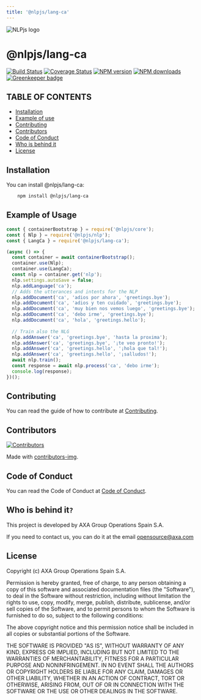 ```yaml
---
title: '@nlpjs/lang-ca'
---
```


![NLPjs logo](../../screenshots/nlplogo.gif)

# @nlpjs/lang-ca

[![Build Status](https://travis-ci.com/axa-group/nlp.js.svg?branch=master)](https://travis-ci.com/axa-group/nlp.js)
[![Coverage Status](https://coveralls.io/repos/github/axa-group/nlp.js/badge.svg?branch=master)](https://coveralls.io/github/axa-group/nlp.js?branch=master)
[![NPM version](https://img.shields.io/npm/v/node-nlp.svg?style=flat)](https://www.npmjs.com/package/node-nlp)
[![NPM downloads](https://img.shields.io/npm/dm/node-nlp.svg?style=flat)](https://www.npmjs.com/package/node-nlp) [![Greenkeeper badge](https://badges.greenkeeper.io/axa-group/nlp.js.svg)](https://greenkeeper.io/)

## TABLE OF CONTENTS

<!--ts-->

- [Installation](#installation)
- [Example of use](#example-of-use)
- [Contributing](#contributing)
- [Contributors](#contributors)
- [Code of Conduct](#code-of-conduct)
- [Who is behind it](#who-is-behind-it)
- [License](#license.md)
  <!--te-->

## Installation

You can install @nlpjs/lang-ca:

```bash
    npm install @nlpjs/lang-ca
```

## Example of Usage

```javascript
const { containerBootstrap } = require('@nlpjs/core');
const { Nlp } = require('@nlpjs/nlp');
const { LangCa } = require('@nlpjs/lang-ca');

(async () => {
  const container = await containerBootstrap();
  container.use(Nlp);
  container.use(LangCa);
  const nlp = container.get('nlp');
  nlp.settings.autoSave = false;
  nlp.addLanguage('ca');
  // Adds the utterances and intents for the NLP
  nlp.addDocument('ca', 'adios por ahora', 'greetings.bye');
  nlp.addDocument('ca', 'adios y ten cuidado', 'greetings.bye');
  nlp.addDocument('ca', 'muy bien nos vemos luego', 'greetings.bye');
  nlp.addDocument('ca', 'debo irme', 'greetings.bye');
  nlp.addDocument('ca', 'hola', 'greetings.hello');
  
  // Train also the NLG
  nlp.addAnswer('ca', 'greetings.bye', 'hasta la proxima');
  nlp.addAnswer('ca', 'greetings.bye', '¡te veo pronto!');
  nlp.addAnswer('ca', 'greetings.hello', '¡hola que tal!');
  nlp.addAnswer('ca', 'greetings.hello', '¡salludos!');
  await nlp.train();
  const response = await nlp.process('ca', 'debo irme');
  console.log(response);
})();
```

## Contributing

You can read the guide of how to contribute at [Contributing](../../CONTRIBUTING.md).

## Contributors

[![Contributors](https://contributors-img.firebaseapp.com/image?repo=axa-group/nlp.js)](https://github.com/axa-group/nlp.js/graphs/contributors)

Made with [contributors-img](https://contributors-img.firebaseapp.com).

## Code of Conduct

You can read the Code of Conduct at [Code of Conduct](../../CODE_OF_CONDUCT.md).

## Who is behind it`?`

This project is developed by AXA Group Operations Spain S.A.

If you need to contact us, you can do it at the email opensource@axa.com

## License

Copyright (c) AXA Group Operations Spain S.A.

Permission is hereby granted, free of charge, to any person obtaining
a copy of this software and associated documentation files (the
"Software"), to deal in the Software without restriction, including
without limitation the rights to use, copy, modify, merge, publish,
distribute, sublicense, and/or sell copies of the Software, and to
permit persons to whom the Software is furnished to do so, subject to
the following conditions:

The above copyright notice and this permission notice shall be
included in all copies or substantial portions of the Software.

THE SOFTWARE IS PROVIDED "AS IS", WITHOUT WARRANTY OF ANY KIND,
EXPRESS OR IMPLIED, INCLUDING BUT NOT LIMITED TO THE WARRANTIES OF
MERCHANTABILITY, FITNESS FOR A PARTICULAR PURPOSE AND
NONINFRINGEMENT. IN NO EVENT SHALL THE AUTHORS OR COPYRIGHT HOLDERS BE
LIABLE FOR ANY CLAIM, DAMAGES OR OTHER LIABILITY, WHETHER IN AN ACTION
OF CONTRACT, TORT OR OTHERWISE, ARISING FROM, OUT OF OR IN CONNECTION
WITH THE SOFTWARE OR THE USE OR OTHER DEALINGS IN THE SOFTWARE.
